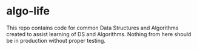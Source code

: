 # algo-life
This repo contains code for common Data Structures and Algorithms created to assist learning of DS and Algorithms. Nothing from here should be in production without proper testing.
